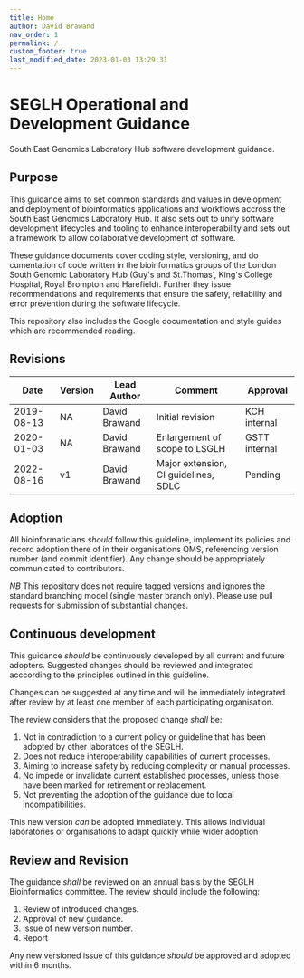 ```yaml
---
title: Home
author: David Brawand
nav_order: 1
permalink: /
custom_footer: true
last_modified_date: 2023-01-03 13:29:31
---
```

# SEGLH Operational and Development Guidance

South East Genomics Laboratory Hub software development guidance.

## Purpose
This guidance aims to set common standards and values in development and deployment of bioinformatics applications and 
workflows accross the South East Genomics Laboratory Hub. It also sets out to unify software development lifecycles and 
tooling to enhance interoperability and sets out a framework to allow collaborative development of software.

These guidance documents cover coding style, versioning, and do
cumentation of code written in the bioinformatics groups 
of the London South Genomic Laboratory Hub (Guy's and St.Thomas', King's College Hospital, Royal Brompton and 
Harefield). Further they issue recommendations and requirements that ensure the safety, reliability and error 
prevention during the software lifecycle.

This repository also includes the Google documentation and style guides which are recommended reading.


## Revisions

| Date       | Version | Lead Author       | Comment                              | Approval      |
| ---------- | ------- | ----------------- | ------------------------------------ | ------------- |
| 2019-08-13 | NA      | David Brawand     | Initial revision                     | KCH internal  |
| 2020-01-03 | NA      | David Brawand     | Enlargement of scope to LSGLH        | GSTT internal |
| 2022-08-16 | v1      | David Brawand     | Major extension, CI guidelines, SDLC | Pending       |


## Adoption
All bioinformaticians _should_ follow this guideline, implement its policies and record adoption there of in their 
organisations QMS, referencing version number (and commit identifier). Any change should be appropriately communicated 
to contributors.

*NB* This repository does not require tagged versions and ignores the standard branching model (single master branch 
only). Please use pull requests for submission of substantial changes.


## Continuous development
This guidance _should_ be continuously developed by all current and future adopters. Suggested changes should be 
reviewed and integrated acccording to the principles outlined in this guideline. 

Changes can be suggested at any time and will be immediately integrated after review by at least one member of each 
participating organisation.

The review considers that the proposed change _shall_ be:

1. Not in contradiction to a current policy or guideline that has been adopted by other laboratoes of the SEGLH.
2. Does not reduce interoperability capabilities of current processes.
3. Aiming to increase safety by reducing complexity or manual processes.
4. No impede or invalidate current established processes, unless those have been marked for retirement or replacement.
5. Not preventing the adoption of the guidance due to local incompatibilities.

This new version _can_ be adopted immediately. This allows individual laboratories or organisations to adapt quickly 
while wider adoption 

## Review and Revision
The guidance _shall_ be reviewed on an annual basis by the SEGLH Bioinformatics committee. The review should include 
the following:

1. Review of introduced changes.
2. Approval of new guidance.
3. Issue of new version number.
4. Report 

Any new versioned issue of this guidance _should_ be approved and adopted within 6 months.

